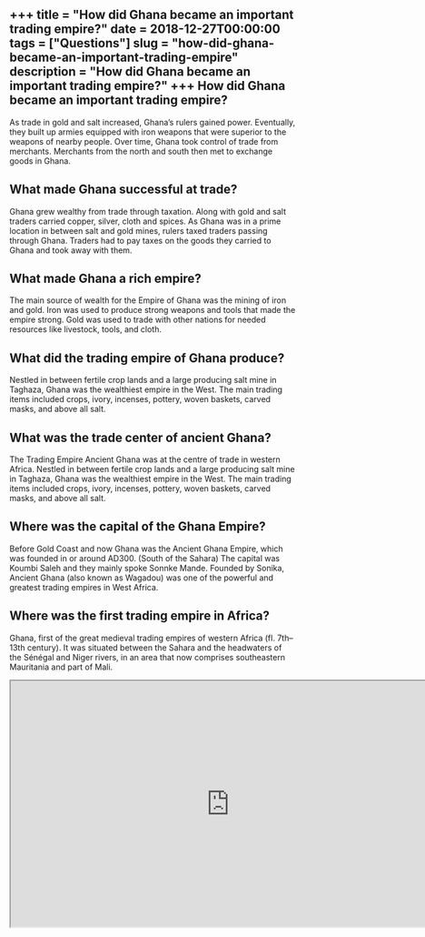 +++
title = "How did Ghana became an important trading empire?"
date = 2018-12-27T00:00:00
tags = ["Questions"]
slug = "how-did-ghana-became-an-important-trading-empire"
description = "How did Ghana became an important trading empire?"
+++
How did Ghana became an important trading empire?
-------------------------------------------------

As trade in gold and salt increased, Ghana’s rulers gained power. Eventually, they built up armies equipped with iron weapons that were superior to the weapons of nearby people. Over time, Ghana took control of trade from merchants. Merchants from the north and south then met to exchange goods in Ghana.

What made Ghana successful at trade?
------------------------------------

Ghana grew wealthy from trade through taxation. Along with gold and salt traders carried copper, silver, cloth and spices. As Ghana was in a prime location in between salt and gold mines, rulers taxed traders passing through Ghana. Traders had to pay taxes on the goods they carried to Ghana and took away with them.

What made Ghana a rich empire?
------------------------------

The main source of wealth for the Empire of Ghana was the mining of iron and gold. Iron was used to produce strong weapons and tools that made the empire strong. Gold was used to trade with other nations for needed resources like livestock, tools, and cloth.

What did the trading empire of Ghana produce?
---------------------------------------------

Nestled in between fertile crop lands and a large producing salt mine in Taghaza, Ghana was the wealthiest empire in the West. The main trading items included crops, ivory, incenses, pottery, woven baskets, carved masks, and above all salt.

What was the trade center of ancient Ghana?
-------------------------------------------

The Trading Empire Ancient Ghana was at the centre of trade in western Africa. Nestled in between fertile crop lands and a large producing salt mine in Taghaza, Ghana was the wealthiest empire in the West. The main trading items included crops, ivory, incenses, pottery, woven baskets, carved masks, and above all salt.

Where was the capital of the Ghana Empire?
------------------------------------------

Before Gold Coast and now Ghana was the Ancient Ghana Empire, which was founded in or around AD300. (South of the Sahara) The capital was Koumbi Saleh and they mainly spoke Sonnke Mande. Founded by Sonika, Ancient Ghana (also known as Wagadou) was one of the powerful and greatest trading empires in West Africa.

Where was the first trading empire in Africa?
---------------------------------------------

Ghana, first of the great medieval trading empires of western Africa (fl. 7th–13th century). It was situated between the Sahara and the headwaters of the Sénégal and Niger rivers, in an area that now comprises southeastern Mauritania and part of Mali.

<iframe allow="accelerometer; autoplay; clipboard-write; encrypted-media; gyroscope; picture-in-picture" allowfullscreen="" class="__youtube_prefs__  epyt-is-override  no-lazyload" data-no-lazy="1" data-origheight="433" data-origwidth="770" data-skipgform_ajax_framebjll="" height="433" id="_ytid_39175" loading="lazy" src="https://www.youtube.com/embed/DPrJVyTs2Kc?enablejsapi=1&autoplay=0&cc_load_policy=0&cc_lang_pref=&iv_load_policy=1&loop=0&modestbranding=0&rel=1&fs=1&playsinline=0&autohide=2&theme=dark&color=red&controls=1&" title="YouTube player" width="770"></iframe>